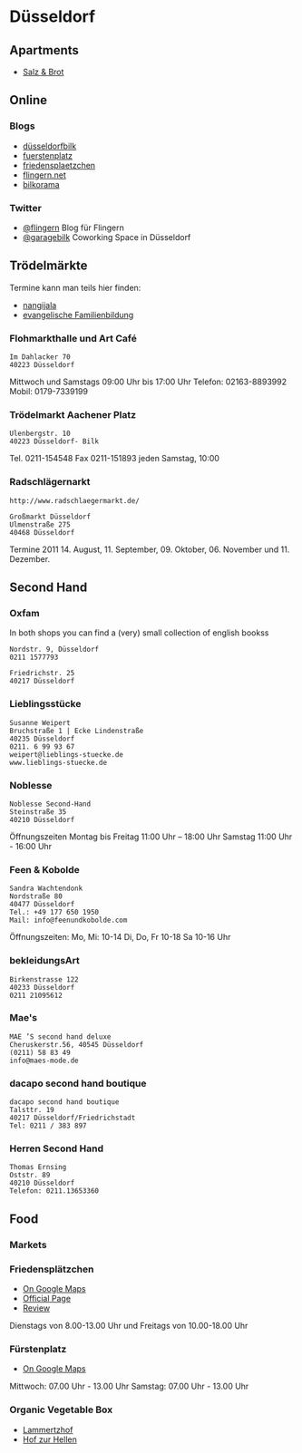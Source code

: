 # Düsseldorf #

## Apartments ##

- [Salz & Brot](http://www.salzundbrot.com/)

## Online ##

### Blogs ###

- [düsseldorfbilk](http://duesseldorfbilk.de/)
- [fuerstenplatz](http://www.fuerstenplatz.de/)
- [friedensplaetzchen](http://www.friedensplaetzchen.de/)
- [flingern.net](http://www.flingern.net/)
- [bilkorama](http://www.bilkorama.de/)

### Twitter ###

- [@flingern](http://twitter.com/#!/flingern) Blog für Flingern 
- [@garagebilk](http://twitter.com/#!/garagebilk) Coworking Space in Düsseldorf

## Trödelmärkte ##

Termine kann man teils hier finden:

- [nangijala](http://nangijala.blogsport.eu/)
- [evangelische Familienbildung](http://www.efa-duesseldorf.de/)

### Flohmarkthalle und Art Café ###

	Im Dahlacker 70
	40223 Düsseldorf

Mittwoch und Samstags
09:00 Uhr bis 17:00 Uhr
Telefon:	02163-8893992
Mobil:	0179-7339199

### Trödelmarkt Aachener Platz ###

	Ulenbergstr. 10
	40223 Düsseldorf- Bilk

Tel. 0211-154548
Fax 0211-151893
jeden Samstag, 10:00

### Radschlägernarkt ###

	http://www.radschlaegermarkt.de/

	Großmarkt Düsseldorf
	Ulmenstraße 275
	40468 Düsseldorf

Termine 2011
14. August, 11. September, 09. Oktober, 06. November und 11. Dezember.

## Second Hand ##

### Oxfam ###

In both shops you can find a (very) small collection of english bookss	

	Nordstr. 9, Düsseldorf 
	0211 1577793

	Friedrichstr. 25
	40217 Düsseldorf	

### Lieblingsstücke ###

	Susanne Weipert
	Bruchstraße 1 | Ecke Lindenstraße
	40235 Düsseldorf 
	0211. 6 99 93 67 
	weipert@lieblings-stuecke.de
	www.lieblings-stuecke.de

### Noblesse ###

	Noblesse Second-Hand
	Steinstraße 35
	40210 Düsseldorf

Öffnungszeiten
Montag bis Freitag 11:00 Uhr – 18:00 Uhr
Samstag 11:00 Uhr - 16:00 Uhr

### Feen & Kobolde ###

	Sandra Wachtendonk
	Nordstraße 80
	40477 Düsseldorf
	Tel.: +49 177 650 1950
	Mail: info@feenundkobolde.com

Öffnungszeiten:
Mo, Mi: 10-14
Di, Do, Fr 10-18
Sa 10-16 Uhr

### bekleidungsArt ###

	Birkenstrasse 122
	40233 Düsseldorf
	0211 21095612
	
### Mae's ###

	MAE ’S second hand deluxe
	Cheruskerstr.56, 40545 Düsseldorf
	(0211) 58 83 49
	info@maes-mode.de

### dacapo second hand boutique ###

	dacapo second hand boutique
	Talsttr. 19
	40217 Düsseldorf/Friedrichstadt
	Tel: 0211 / 383 897
	
### Herren Second Hand ###

	Thomas Ernsing 
	Oststr. 89
	40210 Düsseldorf
	Telefon: 0211.13653360
	
## Food ##

### Markets ###

### Friedensplätzchen ###

- [On Google Maps](http://maps.google.de/maps?q=Friedenspl%C3%A4tzchen&hl=en&ie=UTF8&hnear=Friedenspl%C3%A4tzchen&t=m&z=14&vpsrc=0)
- [Official Page](http://bauernmarkt.netzwerkagrarbuero.de/index.php?id=101)
- [Review](http://www.friedensplaetzchen.de/bauernmarkt/)

Dienstags von 8.00-13.00 Uhr und
Freitags von 10.00-18.00 Uhr

### Fürstenplatz ###

- [On Google Maps](http://maps.google.com/maps?q=F%C3%BCrstenplatz,+D%C3%BCsseldorf,+Deutschland&hl=de&ie=UTF8&sll=51.2132,6.78504&sspn=0.014302,0.035191&vpsrc=0&hnear=F%C3%BCrstenplatz,+40215+D%C3%BCsseldorf,+Nordrhein-Westfalen,+Deutschland&t=m&z=16)

Mittwoch: 07.00 Uhr - 13.00 Uhr
Samstag: 07.00 Uhr - 13.00 Uhr

### Organic Vegetable Box 

- [Lammertzhof](http://www.lammertzhof.info/)
- [Hof zur Hellen](http://www.hofzurhellen.de/abo.php)